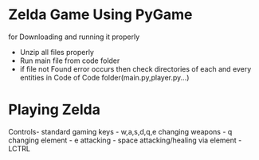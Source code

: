# Zelda Game Using PyGame

for Downloading and running it properly
- Unzip all files properly
- Run main file from code folder
- if file not Found error occurs then check directories of each and every entities in Code of Code folder(main.py,player.py...)

# Playing Zelda
Controls-
standard gaming keys - w,a,s,d,q,e
changing weapons - q
changing element - e
attacking - space
attacking/healing via element - LCTRL
